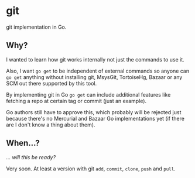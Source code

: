 # git

git implementation in Go.

## Why?

I wanted to learn how git works internally not just the commands to use it.

Also, I want `go get` to be independent of external commands so anyone can `go get` anything without installing git, MsysGit, TortoiseHg, Bazaar or any SCM out there supported by this tool.

By implementing git in Go `go get` can include additional features like fetching a repo at certain tag or commit (just an example).

Go authors still have to approve this, which probably will be rejected just because there's no Mercurial and Bazaar Go implementations yet (if there are I don't know a thing about them).

## When...?

*... will this be ready?*

Very soon. At least a version with git `add`, `commit`, `clone`, `push` and `pull`.
